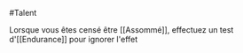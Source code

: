 #Talent 

Lorsque vous êtes censé être [[Assommé]], effectuez un test d'[[Endurance]] pour ignorer l'effet